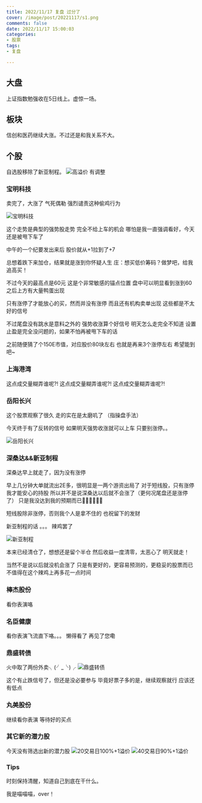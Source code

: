 ```yaml
---
title: 2022/11/17 复盘 过分了
cover: /image/post/20221117/s1.png
comments: false
date: 2022/11/17 15:00:03
categories:
- 股票
tags:
- 复盘

---
```


## **大盘**

上证指数勉强收在5日线上。虚惊一场。

## **板块**

信创和医药继续大涨。不过还是和我关系不大。

<!-- more -->

## **个股**

自选股移除了新亚制程。
![高溢价 有调整](/image/post/20221117/s2.png)

### **宝明科技**

卖完了，大涨了
气死偶勒
强烈谴责这种偷鸡行为

![宝明科技](/image/post/20221117/s1.png)

这个走势是典型的强势股走势
完全不给上车的机会
哪怕是我一直强调看好，今天还是被甩下车了

中午的一个纪要发出来后
股价就从+1拉到了+7

总想着跌下来加仓，结果就是涨到你怀疑人生
庄：想买低价筹码？做梦吧，给我追高买！

不过今天的最高点是60元
这是个非常敏感的锚点位置
盘中可以明显看到涨到60之后上方有大量鸭蛋出现

只有涨停了才能放心的买，然而并没有涨停
而且还有机构卖单出现
这些都是不太好的信号

不过尾盘没有跳水是意料之外的
强势收涨算个好信号
明天怎么走完全不知道
设置止盈是完全没问题的，如果不怕再被甩下车的话

之前随便猜了个150E市值，对应股价80块左右
也就是再来3个涨停左右
希望能到吧~

### **上海港湾**

这点成交量糊弄谁呢?!
这点成交量糊弄谁呢?!
这点成交量糊弄谁呢?!

### **岳阳长兴**

这个股票观察了很久
走的实在是太磨叽了
（指操盘手法）

今天终于有了反转的信号
如果明天强势收涨就可以上车
只要别涨停。。

![岳阳长兴](/image/post/20221117/s4.png)

### **深桑达&&新亚制程**

深桑达早上就走了，因为没有涨停

早上几分钟大单就流出2E多，很明显是一两个游资出局了
对于短线股，只有涨停我才能安心的持股
所以并不是说深桑达以后就不会涨了（更何况尾盘还是涨停了）
只是我没达到我的预期而已🥹🥹🥹🥹🥹🥹

短线股除非涨停，否则我个人是拿不住的
也祝留下的发财

新亚制程的话
。。。
辣鸡罢了

![新亚制程](/image/post/20221117/s3.png)

本来已经清仓了，想想还是留个半仓
然后收益一度清零，太恶心了
明天就走！

当然不是说以后就没机会涨了
只是有更好的，更容易预测的，更稳妥的股票而已
不值得在这个辣鸡上再多花一点时间

### **棒杰股份**

看你表演咯

### **名臣健康**

看你表演飞流直下咯。。。
懒得看了
再见了您嘞

### **鼎盛转债**

火中取了两份外卖╮(╯_╰)╭
![鼎盛转债](/image/post/20221117/s5.png)

这个有止跌信号了，但还是没必要参与
毕竟好票子多的是，继续观察就行
应该还有低点

### **丸美股份**

继续看你表演
等待好的买点

### **其它新的潜力股**

今天没有筛选出新的潜力股
![20交易日100%+1溢价](/image/post/20221117/s6.png)
![40交易日90%+1溢价](/image/post/20221117/s7.png)

### **Tips**

时刻保持清醒，知道自己到底在干什么。

我是喵喵喵，over！
